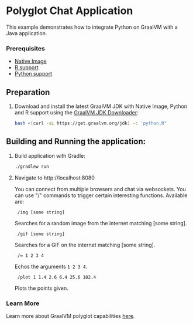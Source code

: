 # Polyglot Chat Application

This example demonstrates how to integrate Python on GraalVM with a Java application.

### Prerequisites
- [Native Image](https://www.graalvm.org/latest/reference-manual/native-image/)
- [R support](https://www.graalvm.org/latest/reference-manual/r/)
- [Python support](https://www.graalvm.org/latest/reference-manual/python/)

## Preparation

1. Download and install the latest GraalVM JDK with Native Image, Python and R support using the [GraalVM JDK Downloader](https://github.com/graalvm/graalvm-jdk-downloader):
    ```bash
    bash <(curl -sL https://get.graalvm.org/jdk) -c 'python,R"
    ```

## Building and Running the application:

1. Build application with Gradle:
    ```bash
    ./gradlew run
    ```

2. Navigate to http://localhost:8080

    You can connect from multiple browsers and chat via websockets. You can use "/"
    commands to trigger certain interesting functions. Available are:

        /img [some string]

    Searches for a random image from the internet matching [some string].

        /gif [some string]

    Searches for a GIF on the internet matching [some string].

        /= 1 2 3 4

    Echos the arguments `1 2 3 4`.

        /plot 1 1.4 2.6 6.4 25.6 102.4

    Plots the points given.

### Learn More 

Learn more about GraalVM polyglot capabilities [here](https://www.graalvm.org/latest/reference-manual/polyglot-programming/).